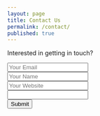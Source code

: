 ```yaml
---
layout: page
title: Contact Us
permalink: /contact/
published: true
---
```



<p>Interested in getting in touch?</p>

<form accept-charset="UTF-8" action="https://formkeep.com/f/5a4f58ae6ffd"
method="POST">
  <input type="email" name="email" placeholder="Your Email"><br />
  <input type="text" name="name" placeholder="Your Name"><br />
  <input type="url" name="url" placeholder="Your Website"><br />
  <input type="textarea" name="message" placeholder"Your Message"><br />
  <input type="hidden" name="utf8" value="✓">
  <button type="submit">Submit</button>
</form>
